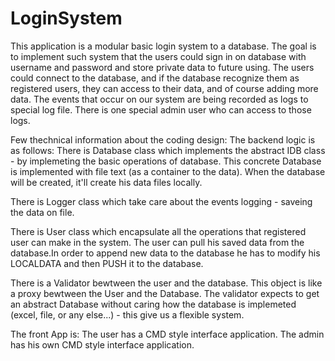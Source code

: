 # LoginSystem
This application is a modular basic login system to a database.
The goal is to implement such system that the users could sign in on database with username 
and password and store private data to future using. 
The users could connect to the database, and if the database recognize them as 
registered users, they can access to their data, and of course adding more data.
The events that occur on our system are being recorded as logs to special log file.
There is one special admin user who can access to those logs.

Few thechnical information about the coding design:
The backend logic is as follows:
  There is Database class which implements the abstract IDB class - by implemeting the
    basic operations of database.
   This concrete Database is implemented with file text (as a container to the data).
   When the database will be created, it'll create his data files locally.
  
  There is Logger class which take care about the events logging - saveing the data on file.
  
  There is User class which encapsulate all the operations that registered user can make
   in the system. The user can pull his saved data from the database.In order to append new data
   to the database he has to modify his LOCALDATA and then PUSH it to the database.
  
  There is a Validator bewtween the user and the database. This object is like a proxy bewtween
  the User and the Database. The validator expects to get an abstract Database without caring
   how the database is implemeted (excel, file, or any else...) - this give us a flexible system.
   
The front App is:
  The user has a CMD style interface application.
  The admin has his own CMD style interface application.
